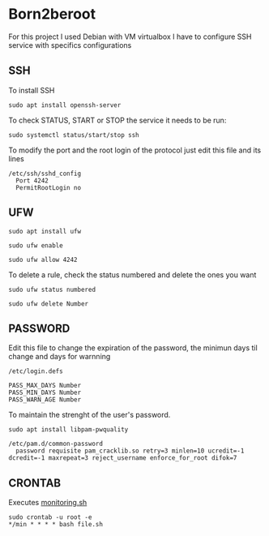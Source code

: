 # Born2beroot

For this project I used Debian with VM virtualbox
I have to configure SSH service with specifics configurations

## SSH

To install SSH
```
sudo apt install openssh-server
```
To check STATUS, START or STOP the service it needs to be run:
```
sudo systemctl status/start/stop ssh
```
To modify the port and the root login of the protocol just edit this file and its lines
```
/etc/ssh/sshd_config
  Port 4242
  PermitRootLogin no
```
 ## UFW
 
 ```
 sudo apt install ufw
 ```
 ```
 sudo ufw enable
 ```
 ```
 sudo ufw allow 4242
 ```
 To delete a rule, check the status numbered and delete the ones you want
 ```
 sudo ufw status numbered
 ```
 ```
 sudo ufw delete Number
 ```
## PASSWORD

Edit this file to change the expiration of the password, the minimun days til change and days for warnning
```
/etc/login.defs
```
```
PASS_MAX_DAYS Number
PASS_MIN_DAYS Number
PASS_WARN_AGE Number
```
To maintain the strenght of the user's password.
```
sudo apt install libpam-pwquality
```
```
/etc/pam.d/common-password
  password requisite pam_cracklib.so retry=3 minlen=10 ucredit=-1 dcredit=-1 maxrepeat=3 reject_username enforce_for_root difok=7
```

## CRONTAB

Executes [monitoring.sh](https://github.com/dgallop/Born2beroot/blob/46a02b1c28db847f110c9abaab875910e3aa216a/monitoring.sh)
```
sudo crontab -u root -e
*/min * * * * bash file.sh
```
